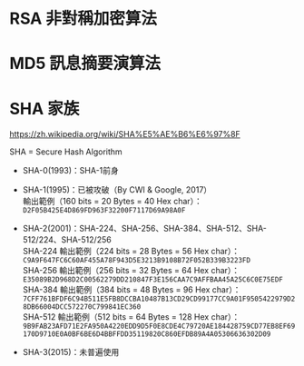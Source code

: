 RSA 非對稱加密算法
=================


MD5 訊息摘要演算法
=================


SHA 家族
========

https://zh.wikipedia.org/wiki/SHA%E5%AE%B6%E6%97%8F

SHA = Secure Hash Algorithm

- SHA-0(1993)：SHA-1前身  
  
- SHA-1(1995)：已被攻破（By CWI & Google, 2017）  
  輸出範例（160 bits = 20 Bytes = 40 Hex char）：`D2F05B425E4D869FD963F32200F7117D69A98A0F`
  
- SHA-2(2001)：SHA-224、SHA-256、SHA-384、SHA-512、SHA-512/224、SHA-512/256  
  SHA-224 輸出範例（224 bits = 28 Bytes = 56 Hex char）：`C9A9F647FC6C60AF455A78F943D5E3213B9108B72F052B339B3223FD`  
  SHA-256 輸出範例（256 bits = 32 Bytes = 64 Hex char）：`E35089B2D968D2C00562279DD210847F3E156CAA7C9AFFBAA45A25C6C0E75EDF`  
  SHA-384 輸出範例（384 bits = 48 Bytes = 96 Hex char）：`7CFF761BFDF6C94B511E5FB8DCCBA10487B13CD29CD99177CC9A01F9505422979D28DB66004DCC572270C799841EC360`  
  SHA-512 輸出範例（512 bits = 64 Bytes = 128 Hex char）：`9B9FAB23AFD71E2FA950A4220EDD9D5F0E8CDE4C79720AE184428759CD77EB8EF69170D9710E0A0BF6BE6D4BBFFDD35119820C860EFDB89A4A05306636302D09`  
  
- SHA-3(2015)：未普遍使用
